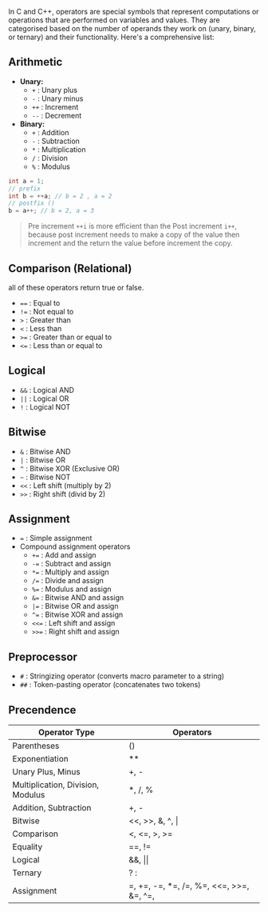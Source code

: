 In C and C++, operators are special symbols that represent computations or operations that are performed on variables and values. They are categorised based on the number of operands they work on (unary, binary, or ternary) and their functionality. Here's a comprehensive list:

## Arithmetic
- **Unary:**
    - `+` : Unary plus
    - `-` : Unary minus
    - `++` : Increment
    - `--` : Decrement
- **Binary:**
    - `+` : Addition
    - `-` : Subtraction
    - `*` : Multiplication
    - `/` : Division
    - `%` : Modulus

``` cpp
int a = 1;
// prefix
int b = ++a; // b = 2 , a = 2
// postfix ()
b = a++; // b = 2, a = 3 
```

> Pre increment `++i` is more efficient than the Post increment `i++`, because post increment needs to make a copy of the value then increment and the return the value before increment the copy.
## Comparison (Relational)
all of these operators return true or false.
- `==` : Equal to
- `!=` : Not equal to
- `>` : Greater than
- `<` : Less than
- `>=` : Greater than or equal to
- `<=` : Less than or equal to

## Logical
- `&&` : Logical AND
- `||` : Logical OR
- `!` : Logical NOT
## Bitwise
- `&` : Bitwise AND
- `|` : Bitwise OR
- `^` : Bitwise XOR (Exclusive OR)
- `~` : Bitwise NOT
- `<<` : Left shift (multiply by 2)
- `>>` : Right shift (divid by 2)

## Assignment
- `=` : Simple assignment
- Compound assignment operators
	- `+=` : Add and assign
	- `-=` : Subtract and assign
	- `*=` : Multiply and assign
	- `/=` : Divide and assign
	- `%=` : Modulus and assign
	- `&=` : Bitwise AND and assign
	- `|=` : Bitwise OR and assign
	- `^=` : Bitwise XOR and assign
	- `<<=` : Left shift and assign
	- `>>=` : Right shift and assign

## Preprocessor
- `#` : Stringizing operator (converts macro parameter to a string)
- `##` : Token-pasting operator (concatenates two tokens)

## Precendence

| Operator Type                     | Operators                                |
| --------------------------------- | ---------------------------------------- |
| Parentheses                       | ()                                       |
| Exponentiation                    | **                                       |
| Unary Plus, Minus                 | +, -                                     |
| Multiplication, Division, Modulus | *, /, %                                  |
| Addition, Subtraction             | +, -                                     |
| Bitwise                           | <<, >>, &, ^, \|                         |
| Comparison                        | <, <=, >, >=                             |
| Equality                          | ==, !=                                   |
| Logical                           | &&, \|\|                                 |
| Ternary                           | ? :                                      |
| Assignment                        | =, +=, -=, *=, /=, %=, <<=, >>=, &=, ^=, |
